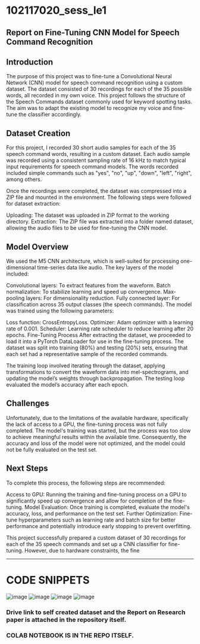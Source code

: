 # 102117020_sess_le1

## Report on Fine-Tuning CNN Model for Speech Command Recognition

## Introduction
The purpose of this project was to fine-tune a Convolutional Neural Network (CNN) model for speech command recognition using a custom dataset. The dataset consisted of 30 recordings for each of the 35 possible words, all recorded in my own voice. This project follows the structure of the Speech Commands dataset commonly used for keyword spotting tasks. The aim was to adapt the existing model to recognize my voice and fine-tune the classifier accordingly.

## Dataset Creation
For this project, I recorded 30 short audio samples for each of the 35 speech command words, resulting in a custom dataset. Each audio sample was recorded using a consistent sampling rate of 16 kHz to match typical input requirements for speech command models. The words recorded included simple commands such as "yes", "no", "up", "down", "left", "right", among others.

Once the recordings were completed, the dataset was compressed into a ZIP file and mounted in the environment. The following steps were followed for dataset extraction:

Uploading: The dataset was uploaded in ZIP format to the working directory.
Extraction: The ZIP file was extracted into a folder named dataset, allowing the audio files to be used for fine-tuning the CNN model.
## Model Overview
We used the M5 CNN architecture, which is well-suited for processing one-dimensional time-series data like audio. The key layers of the model included:

Convolutional layers: To extract features from the waveform.
Batch normalization: To stabilize learning and speed up convergence.
Max-pooling layers: For dimensionality reduction.
Fully connected layer: For classification across 35 output classes (the speech commands).
The model was trained using the following parameters:

Loss function: CrossEntropyLoss.
Optimizer: Adam optimizer with a learning rate of 0.001.
Scheduler: Learning rate scheduler to reduce learning after 20 epochs.
Fine-Tuning Process
After extracting the dataset, we proceeded to load it into a PyTorch DataLoader for use in the fine-tuning process. The dataset was split into training (80%) and testing (20%) sets, ensuring that each set had a representative sample of the recorded commands.

The training loop involved iterating through the dataset, applying transformations to convert the waveform data into mel-spectrograms, and updating the model’s weights through backpropagation. The testing loop evaluated the model’s accuracy after each epoch.

## Challenges
Unfortunately, due to the limitations of the available hardware, specifically the lack of access to a GPU, the fine-tuning process was not fully completed. The model's training was started, but the process was too slow to achieve meaningful results within the available time. Consequently, the accuracy and loss of the model were not optimized, and the model could not be fully evaluated on the test set.

## Next Steps
To complete this process, the following steps are recommended:

Access to GPU: Running the training and fine-tuning process on a GPU to significantly speed up convergence and allow for completion of the fine-tuning.
Model Evaluation: Once training is completed, evaluate the model's accuracy, loss, and performance on the test set.
Further Optimization: Fine-tune hyperparameters such as learning rate and batch size for better performance and potentially introduce early stopping to prevent overfitting.

This project successfully prepared a custom dataset of 30 recordings for each of the 35 speech commands and set up a CNN classifier for fine-tuning. However, due to hardware constraints, the fine

-----------------------------


# CODE SNIPPETS

![image](https://github.com/user-attachments/assets/c924c4c4-abea-4b33-85a3-b4fe43340ee7)
![image](https://github.com/user-attachments/assets/2aac81d7-6439-4c32-8d6f-a5da20ea1abe)
![image](https://github.com/user-attachments/assets/b7f998a1-a125-4fe2-bba9-87432f7f7100)
![image](https://github.com/user-attachments/assets/7a4499bf-1840-473d-aff0-9ad6fd8bd302)

### Drive link to self created dataset and the Report on Research paper is attached in the repository itself.
### COLAB NOTEBOOK IS IN THE REPO ITSELF.



